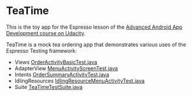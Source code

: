 # TeaTime

This is the toy app for the Espresso lesson of the [Advanced Android App Development course on Udacity](https://www.udacity.com/course/advanced-android-app-development--ud855).

TeaTime is a mock tea ordering app that demonstrates various uses of the Espresso Testing framework:

* Views [OrderActivityBasicTest.java](https://github.com/dRadest/AdvancedAndroid_TeaTime/blob/dradest/app/src/androidTest/java/com/example/android/teatime/OrderActivityBasicTest.java)
* AdapterView [MenuActivityScreenTest.java](https://github.com/dRadest/AdvancedAndroid_TeaTime/blob/dradest/app/src/androidTest/java/com/example/android/teatime/MenuActivityScreenTest.java)
* Intents [OrderSummaryActivityTest.java](https://github.com/dRadest/AdvancedAndroid_TeaTime/blob/dradest/app/src/androidTest/java/com/example/android/teatime/OrderSummaryActivityTest.java)
* IdlingResources [IdlingResourceMenuActivityTest.java](https://github.com/dRadest/AdvancedAndroid_TeaTime/blob/dradest/app/src/androidTest/java/com/example/android/teatime/IdlingResourceMenuActivityTest.java)
* Suite [TeaTimeTestSuite.java](https://github.com/dRadest/AdvancedAndroid_TeaTime/blob/dradest/app/src/androidTest/java/com/example/android/suite/TeaTimeTestSuite.java)

